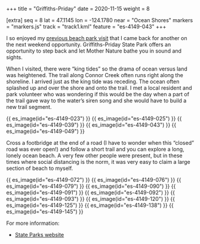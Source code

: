 +++
title = "Griffiths-Priday"
date = 2020-11-15
weight = 8

[extra]
seq = 8
lat = 47.1145
lon = -124.1780
near = "Ocean Shores"
markers = "markers.js"
track = "track1.kml"
feature = "es-4149-043"
+++

I so enjoyed my [previous beach park visit](/parks/leadbetter-point) that I came back for another on the next weekend opportunity. Griffiths-Priday State Park offers an opportunity to step back and let Mother Nature bathe you in sound and sights.

<!-- more -->

When I visited, there were “king tides” so the drama of ocean versus land was heightened. The trail along Connor Creek often runs right along the shoreline. I arrived just as the king tide was receding. The ocean often splashed up and over the shore and onto the trail. I met a local resident and park volunteer who was wondering if this would be the day when a part of the trail gave way to the water’s siren song and she would have to build a new trail segment.

{{ es_image(id="es-4149-023") }}
{{ es_image(id="es-4149-025") }}
{{ es_image(id="es-4149-039") }}
{{ es_image(id="es-4149-043") }}
{{ es_image(id="es-4149-049") }}

Cross a footbridge at the end of a road (I have to wonder when this “closed” road was ever open!) and follow a short trail and you can explore a long, lonely ocean beach. A very few other people were present, but in these times where social distancing is the norm, it was very easy to claim a large section of beach to myself.

{{ es_image(id="es-4149-072") }}
{{ es_image(id="es-4149-076") }}
{{ es_image(id="es-4149-079") }}
{{ es_image(id="es-4149-090") }}
{{ es_image(id="es-4149-091") }}
{{ es_image(id="es-4149-092") }}
{{ es_image(id="es-4149-093") }}
{{ es_image(id="es-4149-120") }}
{{ es_image(id="es-4149-125") }}
{{ es_image(id="es-4149-138") }}
{{ es_image(id="es-4149-145") }}

For more information:

* [State Parks website](https://parks.state.wa.us/516/Griffiths-Priday)
